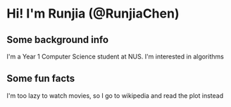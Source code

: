 # Hi! I'm Runjia (@RunjiaChen)

## Some background info
I'm a Year 1 Computer Science student at NUS. I'm interested in algorithms

## Some fun facts
I'm too lazy to watch movies, so I go to wikipedia and read the plot instead
